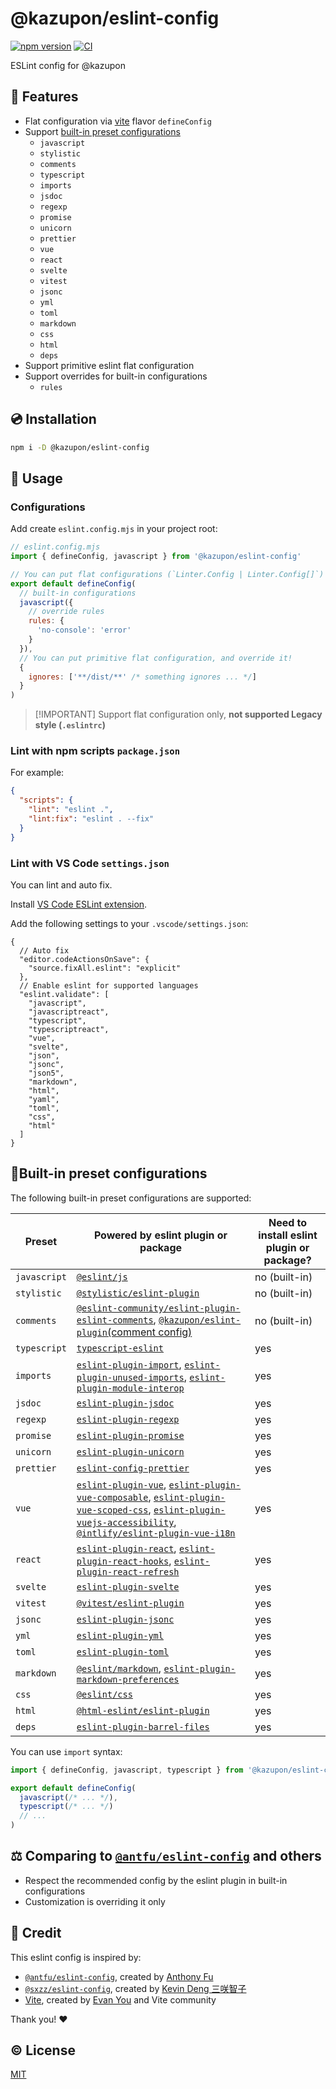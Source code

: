 # @kazupon/eslint-config

[![npm version][npm-version-src]][npm-version-href]
[![CI][ci-src]][ci-href]

ESLint config for @kazupon

## 🌟 Features

- Flat configuration via [vite](https://vitejs.dev/config/) flavor `defineConfig`
- Support [built-in preset configurations](#built-in-preset-configurations)
  - `javascript`
  - `stylistic`
  - `comments`
  - `typescript`
  - `imports`
  - `jsdoc`
  - `regexp`
  - `promise`
  - `unicorn`
  - `prettier`
  - `vue`
  - `react`
  - `svelte`
  - `vitest`
  - `jsonc`
  - `yml`
  - `toml`
  - `markdown`
  - `css`
  - `html`
  - `deps`
- Support primitive eslint flat configuration
- Support overrides for built-in configurations
  - `rules`

## 💿 Installation

```sh
npm i -D @kazupon/eslint-config
```

## 🚀 Usage

### Configurations

Add create `eslint.config.mjs` in your project root:

```js
// eslint.config.mjs
import { defineConfig, javascript } from '@kazupon/eslint-config'

// You can put flat configurations (`Linter.Config | Linter.Config[]`)
export default defineConfig(
  // built-in configurations
  javascript({
    // override rules
    rules: {
      'no-console': 'error'
    }
  }),
  // You can put primitive flat configuration, and override it!
  {
    ignores: ['**/dist/**' /* something ignores ... */]
  }
)
```

> [!IMPORTANT] <!-- eslint-disable-line markdown/no-missing-label-refs -->
> Support flat configuration only, **not supported Legacy style (`.eslintrc`)**

### Lint with npm scripts `package.json`

For example:

```json
{
  "scripts": {
    "lint": "eslint .",
    "lint:fix": "eslint . --fix"
  }
}
```

### Lint with VS Code `settings.json`

You can lint and auto fix.

Install [VS Code ESLint extension](https://marketplace.visualstudio.com/items?itemName=dbaeumer.vscode-eslint).

Add the following settings to your `.vscode/settings.json`:

<!-- eslint-skip -->

```jsonc
{
  // Auto fix
  "editor.codeActionsOnSave": {
    "source.fixAll.eslint": "explicit"
  },
  // Enable eslint for supported languages
  "eslint.validate": [
    "javascript",
    "javascriptreact",
    "typescript",
    "typescriptreact",
    "vue",
    "svelte",
    "json",
    "jsonc",
    "json5",
    "markdown",
    "html",
    "yaml",
    "toml",
    "css",
    "html"
  ]
}
```

## 🔨Built-in preset configurations

The following built-in preset configurations are supported:

| Preset       | Powered by eslint plugin or package                                                                                                                                                                                                                                                                                                                                                                                                                                | Need to install eslint plugin or package? |
| ------------ | ------------------------------------------------------------------------------------------------------------------------------------------------------------------------------------------------------------------------------------------------------------------------------------------------------------------------------------------------------------------------------------------------------------------------------------------------------------------ | ----------------------------------------- |
| `javascript` | [`@eslint/js`](https://www.npmjs.com/package/@eslint/js)                                                                                                                                                                                                                                                                                                                                                                                                           | no (built-in)                             |
| `stylistic`  | [`@stylistic/eslint-plugin`](https://www.npmjs.com/package/@stylistic/eslint-plugin)                                                                                                                                                                                                                                                                                                                                                                               | no (built-in)                             |
| `comments`   | [`@eslint-community/eslint-plugin-eslint-comments`](https://www.npmjs.com/package/@eslint-community/eslint-plugin-eslint-comments), [`@kazupon/eslint-plugin`(comment config)](https://www.npmjs.com/package/@kazupon/eslint-plugin)                                                                                                                                                                                                                               | no (built-in)                             |
| `typescript` | [`typescript-eslint`](https://www.npmjs.com/package/typescript-eslint)                                                                                                                                                                                                                                                                                                                                                                                             | yes                                       |
| `imports`    | [`eslint-plugin-import`](https://www.npmjs.com/package/eslint-plugin-import), [`eslint-plugin-unused-imports`](https://www.npmjs.com/package/eslint-plugin-unused-imports), [`eslint-plugin-module-interop`](https://www.npmjs.com/package/eslint-plugin-module-interop)                                                                                                                                                                                           | yes                                       |
| `jsdoc`      | [`eslint-plugin-jsdoc`](https://www.npmjs.com/package/eslint-plugin-jsdoc)                                                                                                                                                                                                                                                                                                                                                                                         | yes                                       |
| `regexp`     | [`eslint-plugin-regexp`](https://www.npmjs.com/package/eslint-plugin-regexp)                                                                                                                                                                                                                                                                                                                                                                                       | yes                                       |
| `promise`    | [`eslint-plugin-promise`](https://www.npmjs.com/package/eslint-plugin-promise)                                                                                                                                                                                                                                                                                                                                                                                     | yes                                       |
| `unicorn`    | [`eslint-plugin-unicorn`](https://www.npmjs.com/package/eslint-plugin-unicorn)                                                                                                                                                                                                                                                                                                                                                                                     | yes                                       |
| `prettier`   | [`eslint-config-prettier`](https://www.npmjs.com/package/eslint-config-prettier)                                                                                                                                                                                                                                                                                                                                                                                   | yes                                       |
| `vue`        | [`eslint-plugin-vue`](https://www.npmjs.com/package/eslint-plugin-vue), [`eslint-plugin-vue-composable`](https://www.npmjs.com/package/eslint-plugin-vue-composable), [`eslint-plugin-vue-scoped-css`](https://www.npmjs.com/package/eslint-plugin-vue-scoped-css), [`eslint-plugin-vuejs-accessibility`](https://www.npmjs.com/package/eslint-plugin-vuejs-accessibility), [`@intlify/eslint-plugin-vue-i18n`](https://github.com/intlify/eslint-plugin-vue-i18n) | yes                                       |
| `react`      | [`eslint-plugin-react`](https://www.npmjs.com/package/eslint-plugin-react), [`eslint-plugin-react-hooks`](https://www.npmjs.com/package/eslint-plugin-react-hooks), [`eslint-plugin-react-refresh`](https://www.npmjs.com/package/eslint-plugin-react-refresh)                                                                                                                                                                                                     | yes                                       |
| `svelte`     | [`eslint-plugin-svelte`](https://www.npmjs.com/package/eslint-plugin-svelte)                                                                                                                                                                                                                                                                                                                                                                                       | yes                                       |
| `vitest`     | [`@vitest/eslint-plugin`](https://www.npmjs.com/package/@vitest/eslint-plugin)                                                                                                                                                                                                                                                                                                                                                                                     | yes                                       |
| `jsonc`      | [`eslint-plugin-jsonc`](https://www.npmjs.com/package/eslint-plugin-jsonc)                                                                                                                                                                                                                                                                                                                                                                                         | yes                                       |
| `yml`        | [`eslint-plugin-yml`](https://www.npmjs.com/package/eslint-plugin-yml)                                                                                                                                                                                                                                                                                                                                                                                             | yes                                       |
| `toml`       | [`eslint-plugin-toml`](https://www.npmjs.com/package/eslint-plugin-toml)                                                                                                                                                                                                                                                                                                                                                                                           | yes                                       |
| `markdown`   | [`@eslint/markdown`](https://www.npmjs.com/package/@eslint/markdown), [`eslint-plugin-markdown-preferences`](https://github.com/ota-meshi/eslint-plugin-markdown-preferences)                                                                                                                                                                                                                                                                                      | yes                                       |
| `css`        | [`@eslint/css`](https://www.npmjs.com/package/@eslint/css)                                                                                                                                                                                                                                                                                                                                                                                                         | yes                                       |
| `html`       | [`@html-eslint/eslint-plugin`](https://www.npmjs.com/package/@html-eslint/eslint-plugin)                                                                                                                                                                                                                                                                                                                                                                           | yes                                       |
| `deps`       | [`eslint-plugin-barrel-files`](https://www.npmjs.com/package/eslint-plugin-barrel-files)                                                                                                                                                                                                                                                                                                                                                                           | yes                                       |

You can use `import` syntax:

```js
import { defineConfig, javascript, typescript } from '@kazupon/eslint-config'

export default defineConfig(
  javascript(/* ... */),
  typescript(/* ... */)
  // ...
)
```

## ⚖️ Comparing to [`@antfu/eslint-config`](https://github.com/antfu/eslint-config) and others

- Respect the recommended config by the eslint plugin in built-in configurations
- Customization is overriding it only

## 💖 Credit

This eslint config is inspired by:

- [`@antfu/eslint-config`](https://github.com/antfu/eslint-config), created by [Anthony Fu](https://github.com/antfu)
- [`@sxzz/eslint-config`](https://github.com/sxzz/eslint-config), created by [Kevin Deng 三咲智子](https://github.com/sxzz)
- [Vite](https://github.com/vitejs/vite), created by [Evan You](https://github.com/yyx990803) and Vite community

Thank you! ❤️

## ©️ License

[MIT](http://opensource.org/licenses/MIT)

<!-- Badges -->

[npm-version-src]: https://img.shields.io/npm/v/@kazupon/eslint-config?style=flat
[npm-version-href]: https://npmjs.com/package/@kazupon/eslint-config
[ci-src]: https://github.com/kazupon/eslint-config/actions/workflows/ci.yml/badge.svg
[ci-href]: https://github.com/kazupon/eslint-config/actions/workflows/ci.yml
